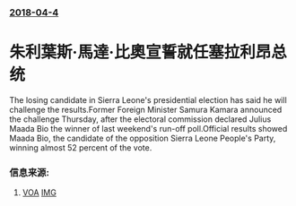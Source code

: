 ### [2018-04-4](/news/2018/04/4/index.md)

##### 
# 朱利葉斯·馬達·比奧宣誓就任塞拉利昂总统 

The losing candidate in Sierra Leone's presidential election has said he will challenge the results.Former Foreign Minister Samura Kamara announced the challenge Thursday, after the electoral commission declared Julius Maada Bio the winner of last weekend's run-off poll.Official results showed Maada Bio, the candidate of the opposition Sierra Leone People's Party, winning almost 52 percent of the vote.


### 信息来源:

1. [VOA](https://www.voanews.com/a/sierra-leone-swears-in-opposition-leader-as-new-president/4333633.html) [IMG](https://media.voltron.voanews.com/Drupal/01live-166/2019-04/B4399795-D932-4C2D-BAD4-C2C25AC10B82.jpg)
